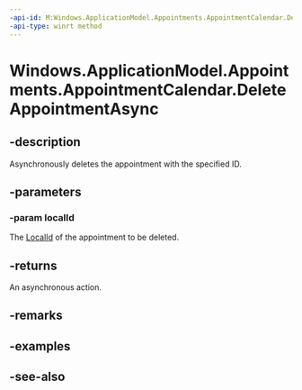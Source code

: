 ----api-id: M:Windows.ApplicationModel.Appointments.AppointmentCalendar.DeleteAppointmentAsync(System.String)
-api-type: winrt method
---<!-- Method syntaxpublic Windows.Foundation.IAsyncAction DeleteAppointmentAsync(System.String localId)--># Windows.ApplicationModel.Appointments.AppointmentCalendar.DeleteAppointmentAsync## -descriptionAsynchronously deletes the appointment with the specified ID.## -parameters### -param localIdThe [LocalId](appointment_localid.md) of the appointment to be deleted.## -returnsAn asynchronous action.## -remarks## -examples## -see-also
